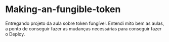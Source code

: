 # Making-an-fungible-token
Entregando projeto da aula sobre token fungível.  Entendi mito bem as aulas, a ponto de conseguir fazer as mudanças necessárias para conseguir fazer o Deploy.
